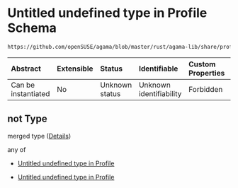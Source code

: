 # Untitled undefined type in Profile Schema

```txt
https://github.com/openSUSE/agama/blob/master/rust/agama-lib/share/profile.schema.json#/properties/bootloader/oneOf/2/not
```



| Abstract            | Extensible | Status         | Identifiable            | Custom Properties | Additional Properties | Access Restrictions | Defined In                                                          |
| :------------------ | :--------- | :------------- | :---------------------- | :---------------- | :-------------------- | :------------------ | :------------------------------------------------------------------ |
| Can be instantiated | No         | Unknown status | Unknown identifiability | Forbidden         | Allowed               | none                | [profile.schema.json\*](profile.schema.json "open original schema") |

## not Type

merged type ([Details](profile-properties-bootloader-settings-oneof-2-not.md))

any of

* [Untitled undefined type in Profile](profile-properties-bootloader-settings-oneof-2-not-anyof-0.md "check type definition")

* [Untitled undefined type in Profile](profile-properties-bootloader-settings-oneof-2-not-anyof-1.md "check type definition")
